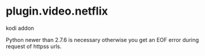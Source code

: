 # plugin.video.netflix
kodi addon

Python newer than 2.7.6 is necessary otherwise you get an EOF error during request of httpss urls.
